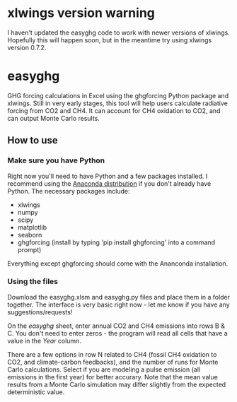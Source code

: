 # xlwings version warning
I haven't updated the easyghg code to work with newer versions of xlwings. Hopefully this will happen soon, but in the meantime try using xlwings version 0.7.2.

# easyghg
GHG forcing calculations in Excel using the ghgforcing Python package and xlwings. Still in very early stages, this tool will help users calculate radiative forcing from CO2 and CH4. It can account for CH4 oxidation to CO2, and can output Monte Carlo results.

## How to use
### Make sure you have Python
Right now you'll need to have Python and a few packages installed. I recommend using the [Anaconda distribution](https://www.continuum.io/downloads) if you don't already have Python. The necessary packages include:
- xlwings
- numpy
- scipy
- matplotlib
- seaborn
- ghgforcing (install by typing 'pip install ghgforcing' into a command prompt)

Everything except ghgforcing should come with the Ananconda installation. 

### Using the files
Download the easyghg.xlsm and easyghg.py files and place them in a folder together. The interface is very basic right now - let me know if you have any suggestions/requests!

On the *easyghg* sheet, enter annual CO2 and CH4 emissions into rows B & C. You don't need to enter zeros - the program will read all cells that have a value in the *Year* column.

There are a few options in row N related to CH4 (fossil CH4 oxidation to CO2, and climate-carbon feedbacks), and the number of runs for Monte Carlo calculations. Select if you are modeling a pulse emission (all emissions in the first year) for better accurary. Note that the mean value results from a Monte Carlo simulation may differ slightly from the expected deterministic value.

